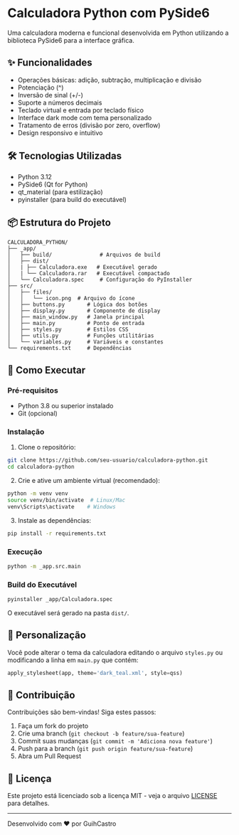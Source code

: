 # Calculadora Python com PySide6

Uma calculadora moderna e funcional desenvolvida em Python utilizando a biblioteca PySide6 para a interface gráfica.

## ✨ Funcionalidades

- Operações básicas: adição, subtração, multiplicação e divisão
- Potenciação (^)
- Inversão de sinal (+/-)
- Suporte a números decimais
- Teclado virtual e entrada por teclado físico
- Interface dark mode com tema personalizado
- Tratamento de erros (divisão por zero, overflow)
- Design responsivo e intuitivo

## 🛠️ Tecnologias Utilizadas

- Python 3.12
- PySide6 (Qt for Python)
- qt_material (para estilização)
- pyinstaller (para build do executável)

## 📦 Estrutura do Projeto

```
CALCULADORA_PYTHON/
├── _app/
│   ├── build/               # Arquivos de build
│   ├── dist/  
│   | ├── Calculadora.exe   # Executável gerado 
│   | └── Calculadora.rar   # Executável compactado   
│   └── Calculadora.spec     # Configuração do PyInstaller
├── src/
│   ├── files/
│   │   └── icon.png  # Arquivo do ícone
│   ├── buttons.py       # Lógica dos botões
│   ├── display.py       # Componente de display
│   ├── main_window.py   # Janela principal
│   ├── main.py          # Ponto de entrada
│   ├── styles.py        # Estilos CSS
│   ├── utils.py         # Funções utilitárias
│   └── variables.py     # Variáveis e constantes
└── requirements.txt     # Dependências
```

## 🚀 Como Executar

### Pré-requisitos

- Python 3.8 ou superior instalado
- Git (opcional)

### Instalação

1. Clone o repositório:

```bash
git clone https://github.com/seu-usuario/calculadora-python.git
cd calculadora-python
```

2. Crie e ative um ambiente virtual (recomendado):

```bash
python -m venv venv
source venv/bin/activate  # Linux/Mac
venv\Scripts\activate    # Windows
```

3. Instale as dependências:

```bash
pip install -r requirements.txt
```

### Execução

```bash
python -m _app.src.main
```

### Build do Executável

```bash
pyinstaller _app/Calculadora.spec
```

O executável será gerado na pasta `dist/`.

## 🎨 Personalização

Você pode alterar o tema da calculadora editando o arquivo `styles.py` ou modificando a linha em `main.py` que contém:

```python
apply_stylesheet(app, theme='dark_teal.xml', style=qss)
```

## 🤝 Contribuição

Contribuições são bem-vindas! Siga estes passos:

1. Faça um fork do projeto
2. Crie uma branch (`git checkout -b feature/sua-feature`)
3. Commit suas mudanças (`git commit -m 'Adiciona nova feature'`)
4. Push para a branch (`git push origin feature/sua-feature`)
5. Abra um Pull Request

## 📄 Licença

Este projeto está licenciado sob a licença MIT - veja o arquivo [LICENSE](LICENSE) para detalhes.

---

Desenvolvido com ❤️ por GuihCastro
